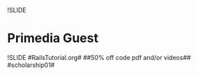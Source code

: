 !SLIDE 
# Primedia Guest #


!SLIDE 
#RailsTutorial.org#
##50% off code pdf and/or videos##
#scholarship01#

